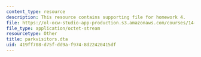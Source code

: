 ```yaml
---
content_type: resource
description: This resource contains supporting file for homework 4.
file: https://ol-ocw-studio-app-production.s3.amazonaws.com/courses/14-42-environmental-policy-and-economics-spring-2011/419ff708d75fdd9af9748d22420415df_parkvisitors.dta
file_type: application/octet-stream
resourcetype: Other
title: parkvisitors.dta
uid: 419ff708-d75f-dd9a-f974-8d22420415df
---
```

